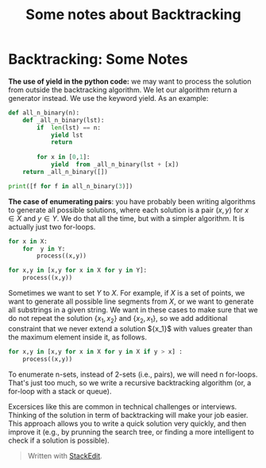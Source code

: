﻿---
layout: post
title: Some notes about Backtracking
categories: algorithms
keywords: algorithms
published: false
---
# Backtracking: Some Notes

**The use of yield in the python code:** we may want to process the solution from outside the backtracking algorithm.  We let our algorithm return a generator instead. We use the keyword yield. As an example: 

```python
def all_n_binary(n):
	def _all_n_binary(lst): 
		if  len(lst) == n:
			yield lst
			return
		
		for x in [0,1]: 
			yield  from _all_n_binary(lst + [x])
	return _all_n_binary([])

print([f for f in all_n_binary(3)])
```

**The case of enumerating pairs**:  you have probably been writing algorithms to generate all possible solutions, where each solution is a pair $(x,y)$ for $x \in X$ and $y \in Y$.  We do that all the time, but with a simpler algorithm. It is actually just two for-loops. 

```python
for x in X: 
	for  y in Y: 
		process((x,y))
```

```python 
for x,y in [x,y for x in X for y in Y]: 
	process((x,y)) 
```

Sometimes we want to set $Y$ to $X$. For example, if $X$ is a set of points, we want to generate all possible line segments from $X$, or we want to generate all substrings in a given string. We want in these cases to make sure that we do not repeat the solution $\{x_1, x_2\}$ and $\{x_2, x_1\}$, so we add additional constraint that we never extend a solution $\{x_1}\$ with values greater than the maximum element inside it, as follows. 

```python 
for x,y in [x,y for x in X for y in X if y > x] : 
	process((x,y)) 
```

To enumerate n-sets, instead of 2-sets (i.e., pairs), we will need n for-loops. That's just too much, so we write a recursive backtracking algorithm (or, a for-loop with a stack or queue). 

Excersices like this are common in technical challenges or interviews. Thinking of the solution in term of backtracking will make your job easier.  This approach allows you to write a quick solution very quickly, and then improve it (e.g., by prunning the search tree, or finding a more intelligent to check if a solution is possible). 




> Written with [StackEdit](https://stackedit.io/).

